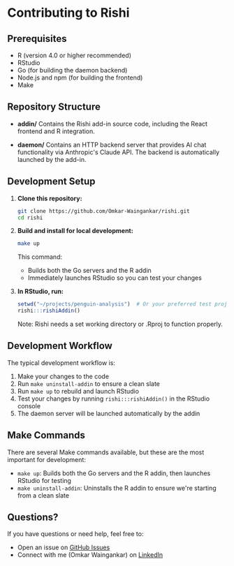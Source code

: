 # Contributing to Rishi

## Prerequisites

- R (version 4.0 or higher recommended)
- RStudio
- Go (for building the daemon backend)
- Node.js and npm (for building the frontend)
- Make

## Repository Structure

- **addin/**
  Contains the Rishi add-in source code, including the React frontend and R integration.

- **daemon/**
  Contains an HTTP backend server that provides AI chat functionality via Anthropic's Claude API. The backend is automatically launched by the add-in.

## Development Setup

1. **Clone this repository:**
   ```bash
   git clone https://github.com/Omkar-Waingankar/rishi.git
   cd rishi
   ```

2. **Build and install for local development:**
   ```bash
   make up
   ```

   This command:
   - Builds both the Go servers and the R addin
   - Immediately launches RStudio so you can test your changes

5. **In RStudio, run:**
   ```r
   setwd("~/projects/penguin-analysis")  # Or your preferred test project
   rishi:::rishiAddin()
   ```

   Note: Rishi needs a set working directory or .Rproj to function properly.

## Development Workflow

The typical development workflow is:

1. Make your changes to the code
2. Run `make uninstall-addin` to ensure a clean slate
3. Run `make up` to rebuild and launch RStudio
4. Test your changes by running `rishi:::rishiAddin()` in the RStudio console
5. The daemon server will be launched automatically by the addin

## Make Commands

There are several Make commands available, but these are the most important for development:

- `make up`: Builds both the Go servers and the R addin, then launches RStudio for testing
- `make uninstall-addin`: Uninstalls the R addin to ensure we're starting from a clean slate

## Questions?

If you have questions or need help, feel free to:
- Open an issue on [GitHub Issues](https://github.com/Omkar-Waingankar/rishi/issues)
- Connect with me (Omkar Waingankar) on [LinkedIn](https://www.linkedin.com/in/omkar-waingankar/)
